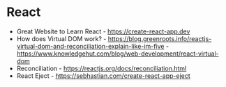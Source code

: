 # React

- Great Website to Learn React - https://create-react-app.dev
- How does Virtual DOM work? - https://blog.greenroots.info/reactjs-virtual-dom-and-reconciliation-explain-like-im-five
                             - https://www.knowledgehut.com/blog/web-development/react-virtual-dom
- Reconciliation - https://reactjs.org/docs/reconciliation.html
- React Eject - https://sebhastian.com/create-react-app-eject
